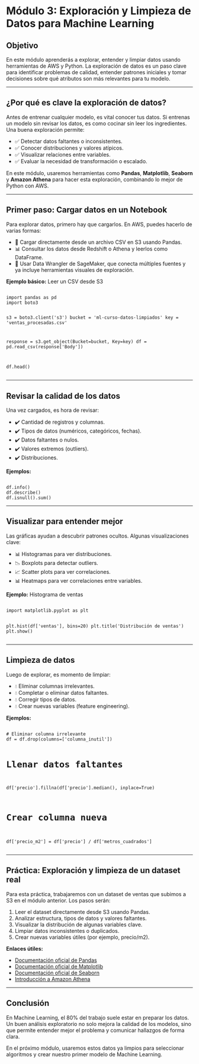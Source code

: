 <h1>Módulo 3: Exploración y Limpieza de Datos para Machine Learning</h1>

<h2>Objetivo</h2>
<p>En este módulo aprenderás a explorar, entender y limpiar datos usando herramientas de AWS y Python. 
La exploración de datos es un paso clave para identificar problemas de calidad, entender patrones iniciales y tomar decisiones sobre qué atributos son más relevantes para tu modelo.</p>

<hr>

<h2>¿Por qué es clave la exploración de datos?</h2>
<p>Antes de entrenar cualquier modelo, es vital conocer tus datos. 
Si entrenas un modelo sin revisar los datos, es como cocinar sin leer los ingredientes. Una buena exploración permite:</p>
<ul>
    <li>✅ Detectar datos faltantes o inconsistentes.</li>
    <li>✅ Conocer distribuciones y valores atípicos.</li>
    <li>✅ Visualizar relaciones entre variables.</li>
    <li>✅ Evaluar la necesidad de transformación o escalado.</li>
</ul>
<p>En este módulo, usaremos herramientas como <strong>Pandas</strong>, <strong>Matplotlib</strong>, <strong>Seaborn</strong> y <strong>Amazon Athena</strong> para hacer esta exploración, combinando lo mejor de Python con AWS.</p>

<hr>

<h2>Primer paso: Cargar datos en un Notebook</h2>
<p>Para explorar datos, primero hay que cargarlos. En AWS, puedes hacerlo de varias formas:</p>
<ul>
    <li>📂 Cargar directamente desde un archivo CSV en S3 usando Pandas.</li>
    <li>📊 Consultar los datos desde Redshift o Athena y leerlos como DataFrame.</li>
    <li>🔗 Usar Data Wrangler de SageMaker, que conecta múltiples fuentes y ya incluye herramientas visuales de exploración.</li>
</ul>

<p><strong>Ejemplo básico:</strong> Leer un CSV desde S3</p>
<pre><code>
import pandas as pd
import boto3

s3 = boto3.client('s3')
bucket = 'ml-curso-datos-limpiados'
key = 'ventas_procesadas.csv'

response = s3.get_object(Bucket=bucket, Key=key)
df = pd.read_csv(response['Body'])

df.head()
</code></pre>

<hr>

<h2>Revisar la calidad de los datos</h2>
<p>Una vez cargados, es hora de revisar:</p>
<ul>
    <li>✔️ Cantidad de registros y columnas.</li>
    <li>✔️ Tipos de datos (numéricos, categóricos, fechas).</li>
    <li>✔️ Datos faltantes o nulos.</li>
    <li>✔️ Valores extremos (outliers).</li>
    <li>✔️ Distribuciones.</li>
</ul>

<p><strong>Ejemplos:</strong></p>
<pre><code>
df.info()
df.describe()
df.isnull().sum()
</code></pre>

<hr>

<h2>Visualizar para entender mejor</h2>
<p>Las gráficas ayudan a descubrir patrones ocultos. Algunas visualizaciones clave:</p>
<ul>
    <li>📊 Histogramas para ver distribuciones.</li>
    <li>📉 Boxplots para detectar outliers.</li>
    <li>📈 Scatter plots para ver correlaciones.</li>
    <li>📊 Heatmaps para ver correlaciones entre variables.</li>
</ul>

<p><strong>Ejemplo:</strong> Histograma de ventas</p>
<pre><code>
import matplotlib.pyplot as plt

plt.hist(df['ventas'], bins=20)
plt.title('Distribución de ventas')
plt.show()
</code></pre>

<hr>

<h2>Limpieza de datos</h2>
<p>Luego de explorar, es momento de limpiar:</p>
<ul>
    <li>💧 Eliminar columnas irrelevantes.</li>
    <li>💧 Completar o eliminar datos faltantes.</li>
    <li>💧 Corregir tipos de datos.</li>
    <li>💧 Crear nuevas variables (feature engineering).</li>
</ul>

<p><strong>Ejemplos:</strong></p>
<pre><code>
# Eliminar columna irrelevante
df = df.drop(columns=['columna_inutil'])

# Llenar datos faltantes
df['precio'].fillna(df['precio'].median(), inplace=True)

# Crear columna nueva
df['precio_m2'] = df['precio'] / df['metros_cuadrados']
</code></pre>

<hr>

<h2>Práctica: Exploración y limpieza de un dataset real</h2>
<p>Para esta práctica, trabajaremos con un dataset de ventas que subimos a S3 en el módulo anterior. Los pasos serán:</p>
<ol>
    <li>Leer el dataset directamente desde S3 usando Pandas.</li>
    <li>Analizar estructura, tipos de datos y valores faltantes.</li>
    <li>Visualizar la distribución de algunas variables clave.</li>
    <li>Limpiar datos inconsistentes o duplicados.</li>
    <li>Crear nuevas variables útiles (por ejemplo, precio/m2).</li>
</ol>

<p><strong>Enlaces útiles:</strong></p>
<ul>
    <li><a href="https://pandas.pydata.org/docs/index.html" target="_blank">Documentación oficial de Pandas</a></li>
    <li><a href="https://matplotlib.org/stable/contents.html" target="_blank">Documentación oficial de Matplotlib</a></li>
    <li><a href="https://seaborn.pydata.org/" target="_blank">Documentación oficial de Seaborn</a></li>
    <li><a href="https://docs.aws.amazon.com/athena/latest/ug/what-is.html" target="_blank">Introducción a Amazon Athena</a></li>
</ul>

<hr>

<h2>Conclusión</h2>
<p>En Machine Learning, el 80% del trabajo suele estar en preparar los datos. Un buen análisis exploratorio no solo mejora la calidad de los modelos, 
sino que permite entender mejor el problema y comunicar hallazgos de forma clara.</p>
<p>En el próximo módulo, usaremos estos datos ya limpios para seleccionar algoritmos y crear nuestro primer modelo de Machine Learning.</p>
